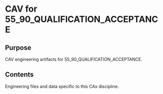 # CAV for 55_90_QUALIFICATION_ACCEPTANCE

## Purpose
CAV engineering artifacts for 55_90_QUALIFICATION_ACCEPTANCE.

## Contents
Engineering files and data specific to this CAx discipline.
